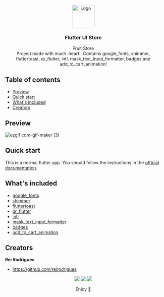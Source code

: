 <p align="center">
  <a href="https://flutter.io/">
    <img src="https://user-images.githubusercontent.com/51419598/152648731-567997ec-ac1c-4a9c-a816-a1fb1882abbe.png" alt="Logo" width=72 height=72>
  </a>

  <h3 align="center">Flutter UI Store</h3>

  <p align="center">
    Fruit Store
    <br>
    Project made with much :heart:. Contains google_fonts, shimmer, fluttertoast, qr_flutter, intl, mask_text_input_formatter, badges and add_to_cart_animation!
    <br>
  </p>
</p>

## Table of contents

- [Preview](#Preview)
- [Quick start](#quick-start)
- [What's included](#whats-included)
- [Creators](#creators)

## Preview

![ezgif com-gif-maker (3)](https://user-images.githubusercontent.com/103211492/198390046-fa996cd3-4576-4ddd-94e5-c4f72915a884.gif)



## Quick start

This is a normal flutter app. You should follow the instructions in the [official documentation](https://flutter.io/docs/get-started/install).

## What's included

- [google_fonts](https://pub.dev/packages/google_fonts)
- [shimmer](https://pub.dev/packages/shimmer)
- [fluttertoast](https://pub.dev/packages/fluttertoast)
- [qr_flutter](https://pub.dev/packages/qr_flutter)
- [intl](https://pub.dev/packages/intl)
- [mask_text_input_formatter](https://pub.dev/packages/mask_text_input_formatter)
- [badges](https://pub.dev/packages/badges)
- [add_to_cart_animation](https://pub.dev/packages/add_to_cart_animation)


## Creators

**Rei Rodrigues**

- <https://github.com/reirodrigues>

<div align="center"> 
  <a href="https://instagram.com/reyrodrigues" target="_blank"><img src="https://img.shields.io/badge/-Instagram-%23E4405F?style=for-the-badge&logo=instagram&logoColor=white" target="_blank"></a>
  <a href = "mailto:reinaldorodrigues13@yahoo.com"><img src="https://img.shields.io/badge/-Gmail-%23333?style=for-the-badge&logo=gmail&logoColor=white" target="_blank"></a>
  <a href="https://www.linkedin.com/in/reinaldo-rodrigues-99695a192" target="_blank"><img src="https://img.shields.io/badge/-LinkedIn-%230077B5?style=for-the-badge&logo=linkedin&logoColor=white" target="_blank"></a> 
  
Enjoy :metal:
  
  
</div>

